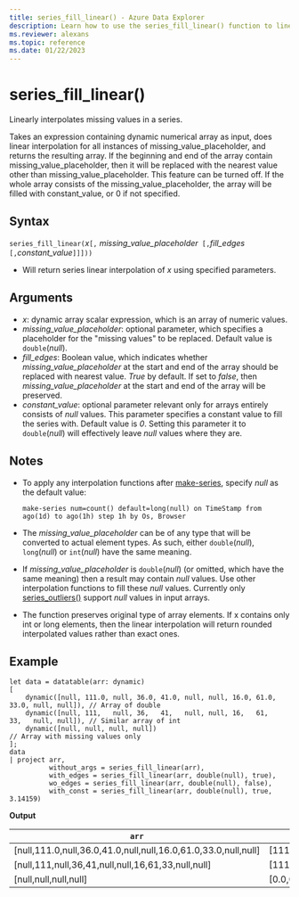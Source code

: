 ```yaml
---
title: series_fill_linear() - Azure Data Explorer
description: Learn how to use the series_fill_linear() function to linearly interpolate missing values in a series.
ms.reviewer: alexans
ms.topic: reference
ms.date: 01/22/2023
---
```

# series_fill_linear()

Linearly interpolates missing values in a series.

Takes an expression containing dynamic numerical array as input, does linear interpolation for all instances of missing_value_placeholder, and returns the resulting array. If the beginning and end of the array contain missing_value_placeholder, then it will be replaced with the nearest value other than missing_value_placeholder. This feature can be turned off. If the whole array consists of the missing_value_placeholder, the array will be filled with constant_value, or 0 if not specified.  

## Syntax

`series_fill_linear(`*x*`[,` *missing_value_placeholder*` [,`*fill_edges*` [,`*constant_value*`]]]))`

* Will return series linear interpolation of *x* using specified parameters.

## Arguments

* *x*: dynamic array scalar expression, which is an array of numeric values.
* *missing_value_placeholder*: optional parameter, which specifies a placeholder for the "missing values" to be replaced. Default value is `double`(*null*).
* *fill_edges*: Boolean value, which indicates whether *missing_value_placeholder* at the start and end of the array should be replaced with nearest value. *True* by default. If set to *false*, then *missing_value_placeholder* at the start and end of the array will be preserved.
* *constant_value*: optional parameter relevant only for arrays entirely consists of *null* values. This parameter specifies a constant value to fill the series with. Default value is *0*. Setting this parameter it to `double`(*null*) will effectively leave *null* values where they are.

## Notes

* To apply any interpolation functions after [make-series](make-seriesoperator.md), specify *null* as the default value:

    <!-- csl: https://help.kusto.windows.net/Samples -->
    ```kusto
    make-series num=count() default=long(null) on TimeStamp from ago(1d) to ago(1h) step 1h by Os, Browser
    ```

* The *missing_value_placeholder* can be of any type that will be converted to actual element types. As such, either `double`(*null*), `long`(*null*) or `int`(*null*) have the same meaning.
* If *missing_value_placeholder* is `double`(*null*) (or omitted, which have the same meaning) then a result may contain *null* values. Use other interpolation functions to fill these *null* values. Currently only [series_outliers()](series-outliersfunction.md) support *null* values in input arrays.
* The function preserves original type of array elements. If x contains only int or long elements, then the linear interpolation will return rounded interpolated values rather than exact ones.

## Example

<!-- csl: https://help.kusto.windows.net/Samples -->
```kusto
let data = datatable(arr: dynamic)
[
    dynamic([null, 111.0, null, 36.0, 41.0, null, null, 16.0, 61.0, 33.0, null, null]), // Array of double    
    dynamic([null, 111,   null, 36,   41,   null, null, 16,   61,   33,   null, null]), // Similar array of int
    dynamic([null, null, null, null])                                                   // Array with missing values only
];
data
| project arr, 
          without_args = series_fill_linear(arr),
          with_edges = series_fill_linear(arr, double(null), true),
          wo_edges = series_fill_linear(arr, double(null), false),
          with_const = series_fill_linear(arr, double(null), true, 3.14159)  

```

**Output**

|`arr`|`without_args`|`with_edges`|`wo_edges`|`with_const`|
|---|---|---|---|---|
|[null,111.0,null,36.0,41.0,null,null,16.0,61.0,33.0,null,null]|[111.0,111.0,73.5,36.0,41.0,32.667,24.333,16.0,61.0,33.0,33.0,33.0]|[111.0,111.0,73.5,36.0,41.0,32.667,24.333,16.0,61.0,33.0,33.0,33.0]|[null,111.0,73.5,36.0,41.0,32.667,24.333,16.0,61.0,33.0,null,null]|[111.0,111.0,73.5,36.0,41.0,32.667,24.333,16.0,61.0,33.0,33.0,33.0]|
|[null,111,null,36,41,null,null,16,61,33,null,null]|[111,111,73,36,41,32,24,16,61,33,33,33]|[111,111,73,36,41,32,24,16,61,33,33,33]|[null,111,73,36,41,32,24,16,61,33,null,null]|[111,111,74,38,  41,32,24,16,61,33,33,33]|
|[null,null,null,null]|[0.0,0.0,0.0,0.0]|[0.0,0.0,0.0,0.0]|[0.0,0.0,0.0,0.0]|[3.14159,3.14159,3.14159,3.14159]|
